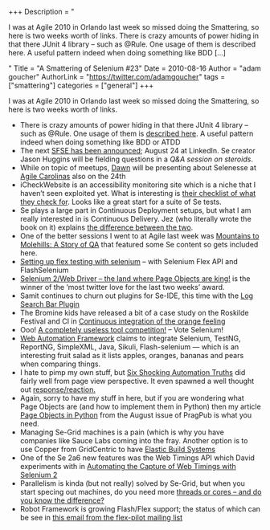 +++
Description = "<p>I was at Agile 2010 in Orlando last week so missed doing the Smattering, so here is two weeks worth of links. There is crazy amounts of power hiding in that there JUnit 4 library – such as @Rule. One usage of them is described here. A useful pattern indeed when doing something like BDD […]</p>"
Title = "A Smattering of Selenium #23"
Date = 2010-08-16
Author = "adam goucher"
AuthorLink = "https://twitter.com/adamgoucher"
tags = ["smattering"]
categories = ["general"]
+++

<p>I was at Agile 2010 in Orlando last week so missed doing the Smattering, so here is two weeks worth of links.<br />
</p>
<ul>
<li>There is crazy amounts of power hiding in that there JUnit 4 library &#8211; such as @Rule. One usage of them is <a href="http://blog.schauderhaft.de/2009/10/04/junit-rules/">described here</a>. A useful pattern indeed when doing something like BDD or ATDD</li>
<li>The next <a href="http://www.meetup.com/seleniumsanfrancisco/calendar/14320878/">SFSE has been announced</a>; August 24 at LinkedIn. Se creator Jason Huggins will be fielding questions in a <i>Q&amp;A session on steroids</i>.</li>
<li>While on topic of meetups, <a href="http://passionatetester.com">Dawn</a> will be presenting about Selenesse at <a href="http://agilecarolinasaugust2010.eventbrite.com/">Agile Carolinas</a> also on the 24th</li>
<li>iCheckWebsite is an accessibility monitoring site which is a niche that I haven&#8217;t seen exploited yet. What is interesting is <a href="http://www.icheckwebsite.com/feature">their checklist of what they check for</a>. Looks like a great start for a suite of Se tests.</li>
<li>Se plays a large part in Continuous Deployment setups, but what I am really interested in is Continuous Delivery. Jez (who literally wrote the book on it) explains <a href="http://continuousdelivery.com/2010/08/continuous-delivery-vs-continuous-deployment/">the difference between the two</a>.</li>
<li>One of the better sessions I went to at Agile last week was <a href="http://tourdedave.com/i-came-i-saw-i-spoke-at-agile-2010/">Mountains to Molehills: A Story of QA</a> that featured some Se content so gets included here.</li>
<li><a href="http://mariangemarcano.blogspot.com/2010/08/setting-up-flex-testing-with-selenium.html">Setting up flex testing with selenium</a> &#8211; with Selenium Flex API and FlashSelenium</li>
<li><a href="http://www.wakaleo.com/blog/279-selenium-2web-driver-the-land-where-page-objects-are-king">Selenium 2/Web Driver &#8211; the land where Page Objects are king!</a> is the winner of the &#8216;most twitter love for the last two weeks&#8217; award.</li>
<li>Samit continues to churn out plugins for Se-IDE, this time with the <a href="http://reallysimplethings.wordpress.com/2010/08/02/log-search-bar-plugin-for-selenium-ide/">Log Search Bar Plugin</a></li>
<li>The Bromine kids have released a bit of a case study on the Roskilde Festival and CI in <a href="http://blog.brominefoundation.org/2010/07/continuous-integration-of-the-orange-feeling/">Continuous integration of the orange feeling</a></li>
<li>Ooo! <a href="http://www.automatedtestinginstitute.com/home/index.php?option=com_jforms&amp;view=form&amp;id=10&amp;Itemid=183">A completely useless tool competition!</a> &#8211; Vote Selenium!</li>
<li><a href="http://sourceforge.net/projects/webauthfw/">Web Automation Framework</a> claims to integrate Selenium, TestNG, ReportNG, SimpleXML, Java, Sikuli, Flash-selenium &#8212; which is an interesting fruit salad as it lists apples, oranges, bananas and pears when comparing things.</li>
<li>I hate to pimp my own stuff, but <a href="http://softwaretestpro.com/Item/4859/Six-Shocking-Automation-Truths/Automation-Best-Practices-Software-Test-Professionals-Conference">Six Shocking Automation Truths</a> did fairly well from page view perspective. It even spawned a well thought out <a href="http://discoveredtester.blogspot.com/2010/08/my-take-on-adam-gouchers-six-shocking.html">response/reaction.</a></li>
<li>Again, sorry to have my stuff in here, but if you are wondering what Page Objects are (and how to implement them in Python) then my article <a href="http://www.pragprog.com/magazines/2010-08/page-objects-in-python">Page Objects in Python</a> from the August issue of PragPub is what you need.</li>
<li>Managing Se-Grid machines is a pain (which is why you have companies like Sauce Labs coming into the fray. Another option is to use Copper from GridCentric to have <a href="http://blog.gridcentriclabs.com/2010/07/elastic-build-systems.html">Elastic Build Systems</a></li>
<li>One of the Se 2a6 new features was the Web Timings API which David experiments with in <a href="http://www.theautomatedtester.co.uk/blog/2010/selenium-webtimings-api.html">Automating the Capture of Web Timings with Selenium 2</a></li>
<li>Parallelism is kinda (but not really) solved by Se-Grid, but when you start specing out machines, do you need more <a href="http://content.dell.com/us/en/enterprise/d/large-business/thread-cores-which-you-need.aspx?dgc=SM&amp;cid=57468&amp;lid=1479422">threads or cores &#8211; and do you know the difference?</a></li>
<li>Robot Framework is growing Flash/Flex support; the status of which can be see in <a href="http://groups.google.com/group/flex-pilot/msg/ef60fcadab56fc8e?pli=1">this email from the flex-pilot mailing list</a></li>
</ul>

